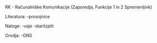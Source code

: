 RK - Računalniške Komunikacije (Zaporedja, Funkcije 1 in 2 Spremenljivk)

Literatura:
-prosojnice

Naloge:
-vaje
-stariIzpiti

Orodja:
-GNS
